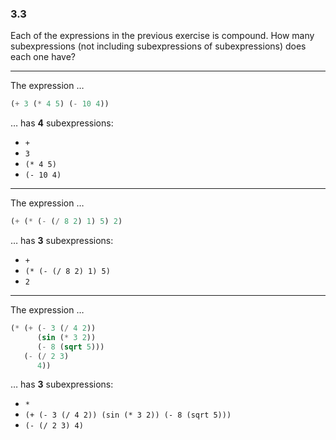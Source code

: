 ### 3.3

Each of the expressions in the previous exercise is compound. How many subexpressions (not including subexpressions of subexpressions) does each one have?

***

The expression …

~~~ scheme
(+ 3 (* 4 5) (- 10 4))
~~~
… has **4** subexpressions:

* `+`
* `3`
* `(* 4 5)`
* `(- 10 4)`

***

The expression …

~~~ scheme
(+ (* (- (/ 8 2) 1) 5) 2) 
~~~
… has **3** subexpressions:

* `+`
* `(* (- (/ 8 2) 1) 5)`
* `2`

***

The expression …

~~~ scheme
(* (+ (- 3 (/ 4 2))
      (sin (* 3 2))
      (- 8 (sqrt 5)))
   (- (/ 2 3)
      4))
~~~
… has **3** subexpressions:

* `*`
* `(+ (- 3 (/ 4 2)) (sin (* 3 2)) (- 8 (sqrt 5)))`
* `(- (/ 2 3) 4)`
